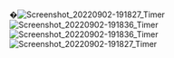 
�![Screenshot_20220902-191827_Timer](https://user-images.githubusercontent.com/105972741/188205673-e309c0cb-8c3a-47ec-b3ab-0cb0b7454787.png)
![Screenshot_20220902-191836_Timer](https://user-images.githubusercontent.com/105972741/188205676-a3feee25-686b-41bb-900b-db5f3fb84d00.png)
![Screenshot_20220902-191836_Timer](https://user-images.githubusercontent.com/105972741/188205702-f0ce0729-afeb-40f7-916f-2037af12f7f0.png)
![Screenshot_20220902-191827_Timer](https://user-images.githubusercontent.com/105972741/188205703-69821558-e0cc-409b-b6c2-691f7fad8a95.png)
